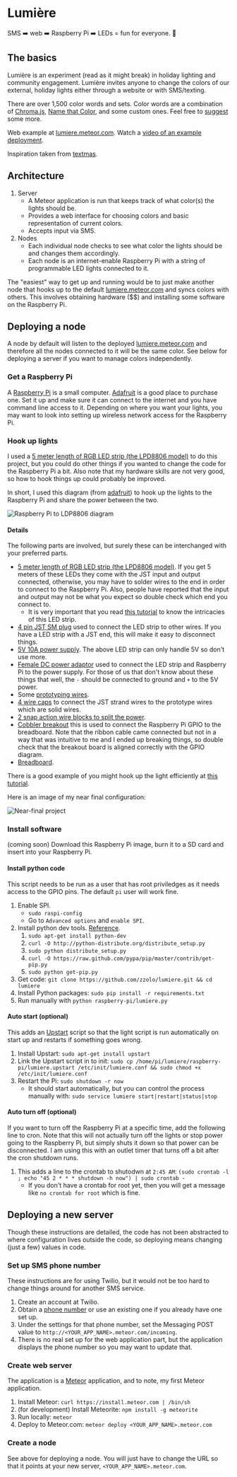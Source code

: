 # Lumière

SMS :arrow_right: web :arrow_right: Raspberry Pi :arrow_right: LEDs = fun for everyone.  :traffic_light:

## The basics

Lumière is an experiment (read as it might break) in holiday lighting and community engagement.  Lumière invites anyone to change the colors of our external, holiday lights either through a website or with SMS/texting.

There are over 1,500 color words and sets.  Color words are a combination of [Chroma.js](https://github.com/gka/chroma.js/blob/master/src/colors/w3cx11.coffee), [Name that Color](https://github.com/gka/chroma.js/blob/master/src/colors/colorbrewer.coffee), and some custom ones.  Feel free to [suggest](https://github.com/zzolo/lumiere/issues) some more.

Web example at [lumiere.meteor.com](http://lumiere.meteor.com).  Watch a [video of an example deployment](https://www.youtube.com/watch?v=_k-bI2xsQ-s).

Inspiration taken from [textmas](https://github.com/emilyville/textmas).

## Architecture

1. Server
    * A Meteor application is run that keeps track of what color(s) the lights should be.
    * Provides a web interface for choosing colors and basic representation of current colors.
    * Accepts input via SMS.
1. Nodes
    * Each individual node checks to see what color the lights should be and changes them accordingly.
    * Each node is an internet-enable Raspberry Pi with a string of programmable LED lights connected to it.

The "easiest" way to get up and running would be to just make another node that hooks up to the default [lumiere.meteor.com](http://lumiere.meteor.com) and syncs colors with others.  This involves obtaining hardware ($$) and installing some software on the Raspberry Pi.

## Deploying a node

A node by default will listen to the deployed [lumiere.meteor.com](http://lumiere.meteor.com) and therefore all the nodes connected to it will be the same color.  See below for deploying a server if you want to manage colors independently.

### Get a Raspberry Pi

A [Raspberry Pi](http://www.raspberrypi.org/) is a small computer.  [Adafruit](http://www.adafruit.com/category/105) is a good place to purchase one.  Set it up and make sure it can connect to the internet and you have command line access to it.  Depending on where you want your lights, you may want to look into setting up wireless network access for the Raspberry Pi.

### Hook up lights

I used a [5 meter length of RGB LED strip (the LPD8806 model)](http://www.adafruit.com/products/306) to do this project, but you could do other things if you wanted to change the code for the Raspberry Pi a bit.  Also note that my hardware skills are not very good, so how to hook things up could probably be improved.

In short, I used this diagram (from [adafruit](http://learn.adafruit.com/light-painting-with-raspberry-pi/hardware)) to hook up the lights to the Raspberry Pi and share the power between the two.

![Raspberry Pi to LDP8806 diagram](https://raw.github.com/zzolo/lumiere/master/public/adafruit-raspberry-pi-ldp8806-diagram.png)

#### Details

The following parts are involved, but surely these can be interchanged with your preferred parts.

* [5 meter length of RGB LED strip (the LPD8806 model)](http://www.adafruit.com/products/306).  If you get 5 meters of these LEDs they come with the JST input and output connected, otherwise, you may have to solder wires to the end in order to connect to the Raspberry Pi.  Also, people have reported that the input and output may not be what you expect so double check which end you connect to.
    * It is very important that you read [this tutorial](http://learn.adafruit.com/digital-led-strip/wiring) to know the intricacies of this LED strip.
* [4 pin JST SM plug](http://www.adafruit.com/products/578) used to connect the LED strip to other wires.  If you have a LED strip with a JST end, this will make it easy to disconnect things.
* [5V 10A power supply](http://www.adafruit.com/products/658).  The above LED strip can only handle 5V so don't use more.
* [Female DC power adaptor](http://www.adafruit.com/products/368) used to connect the LED strip and Raspberry Pi to the power supply.  For those of us that don't know about these things that well, the `-` should be connected to ground and `+` to the 5V power.
* Some [prototyping wires](http://www.instructables.com/id/Protobloc-prototyping-wires/).
* [4 wire caps](http://en.wikipedia.org/wiki/Twist-on_wire_connector) to connect the JST strand wires to the prototype wires which are solid wires.
* [2 snap action wire blocks to split the power](http://www.adafruit.com/products/866).
* [Cobbler breakout](http://www.adafruit.com/products/914) this is used to connect the Raspberry Pi GPIO to the breadboard.  Note that the ribbon cable came connected but not in a way that was intuitive to me and I ended up breaking things, so double check that the breakout board is aligned correctly with the GPIO diagram.
* [Breadboard](http://www.adafruit.com/products/64).

There is a good example of you might hook up the light efficiently at [this tutorial](http://learn.adafruit.com/light-painting-with-raspberry-pi/hardware).

Here is an image of my near final configuration:

![Near-final project](https://raw.github.com/zzolo/lumiere/master/public/near-final.jpg)

### Install software

(coming soon) Download this Raspberry Pi image, burn it to a SD card and insert into your Raspberry Pi.

#### Install python code

This script needs to be run as a user that has root priviledges as it needs access to the GPIO pins.  The default `pi` user will work fine.

1. Enable SPI.
    * `sudo raspi-config`
    * Go to `Advanced options` and `enable SPI`.
1. Install python dev tools.  [Reference](http://raspberry.io/wiki/how-to-get-python-on-your-raspberrypi/).
    1. `sudo apt-get install python-dev`
    1. `curl -O http://python-distribute.org/distribute_setup.py`
    1. `sudo python distribute_setup.py`
    1. `curl -O https://raw.github.com/pypa/pip/master/contrib/get-pip.py`
    1. `sudo python get-pip.py`
1. Get code: `git clone https://github.com/zzolo/lumiere.git && cd lumiere`
1. Install Python packages: `sudo pip install -r requirements.txt`
1. Run manually with `python raspberry-pi/lumiere.py`

#### Auto start (optional)

This adds an [Upstart](http://en.wikipedia.org/wiki/Upstart) script so that the light script is run automatically on start up and restarts if something goes wrong.

1. Install Upstart: `sudo apt-get install upstart`
1. Link the Upstart script in to init: `sudo cp /home/pi/lumiere/raspberry-pi/lumiere.upstart /etc/init/lumiere.conf && sudo chmod +x /etc/init/lumiere.conf`
1. Restart the Pi: `sudo shutdown -r now`
    * It should start automatically, but you can control the process manually with: `sudo service lumiere start|restart|status|stop`

#### Auto turn off (optional)

If you want to turn off the Raspberry Pi at a specific time, add the following line to cron.  Note that this will not actually turn off the lights or stop power going to the Raspberry Pi, but simply shuts it down so that power can be disconnected.  I am using this with an outlet timer that turns off a bit after the cron shutdown runs.

1. This adds a line to the crontab to shutodwn at `2:45 AM`: `(sudo crontab -l ; echo "45 2 * * * shutdown -h now") | sudo crontab -`
    * If you don't have a crontab for root yet, then you will get a message like `no crontab for root` which is fine.

## Deploying a new server

Though these instructions are detailed, the code has not been abstracted to where configuration lives outside the code, so deploying means changing (just a few) values in code.

### Set up SMS phone number

These instructions are for using Twilio, but it would not be too hard to change things around for another SMS service.

1. Create an account at Twilio.
1. Obtain a [phone number](https://www.twilio.com/user/account/phone-numbers) or use an existing one if you already have one set up.
1. Under the settings for that phone number, set the Messaging POST value to `http://<YOUR_APP_NAME>.meteor.com/incoming`.
1. There is no real set up for the web application part, but the application displays the phone number so you may want to update that.

### Create web server

The application is a [Meteor](http://www.meteor.com/) application, and to note, my first Meteor application.

1. Install Meteor: `curl https://install.meteor.com | /bin/sh`
1. (for development) Install Meteorite: `npm install -g meteorite`
1. Run locally: `meteor`
1. Deploy to Meteor.com: `meteor deploy <YOUR_APP_NAME>.meteor.com`

### Create a node

See above for deploying a node.  You will just have to change the URL so that it points at your new server, `<YOUR_APP_NAME>.meteor.com`.
